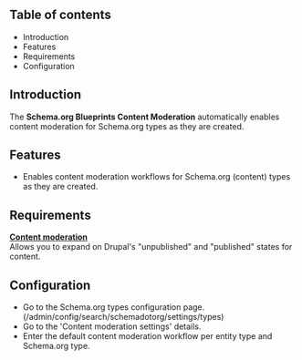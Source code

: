 Table of contents
-----------------

* Introduction
* Features
* Requirements
* Configuration


Introduction
------------

The **Schema.org Blueprints Content Moderation** automatically enables
content moderation for Schema.org types as they are created.


Features
--------

- Enables content moderation workflows for Schema.org (content) types as
  they are created.


Requirements
------------

**[Content moderation](https://www.drupal.org/docs/8/core/modules/content-moderation/overview)**    
Allows you to expand on Drupal's "unpublished" and "published" states for content.


Configuration
-------------

- Go to the Schema.org types configuration page.  
  (/admin/config/search/schemadotorg/settings/types)
- Go to the 'Content moderation settings' details.
- Enter the default content moderation workflow per entity type and Schema.org type.


